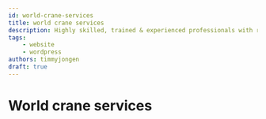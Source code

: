 ```yaml
---
id: world-crane-services
title: world crane services
description: Highly skilled, trained & experienced professionals with real knowledge of the exacting needs of global ports & terminal environments.
tags:
    - website
    - wordpress
authors: timmyjongen
draft: true
---
```


# World crane services
